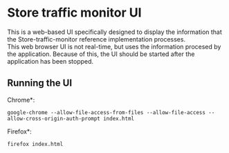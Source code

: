 # Store traffic monitor UI
This is a web-based UI specifically designed to display the information that the Store-traffic-monitor reference implementation processes.   
This web browser UI is not real-time, but uses the information procesed by the application. Because of this, the UI should be started after the application has been stopped.

## Running the UI

Chrome*:
```
google-chrome --allow-file-access-from-files --allow-file-access --allow-cross-origin-auth-prompt index.html
```
Firefox*:
```
firefox index.html
```
